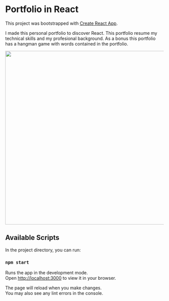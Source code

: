 # Portfolio in React

This project was bootstrapped with [Create React App](https://github.com/facebook/create-react-app).

I made this personal portfolio to discover React. This portfolio resume my technical skills and my profesional background. As a bonus this portfolio has a hangman game with words contained in the portfolio.

<p align="center">
  <img width="850" height="550" src="https://user-images.githubusercontent.com/120400567/217831917-2eb4103c-1d72-4b83-b119-cef5046e9e70.png">
</p>


## Available Scripts

In the project directory, you can run:

### `npm start`

Runs the app in the development mode.\
Open [http://localhost:3000](http://localhost:3000) to view it in your browser.

The page will reload when you make changes.\
You may also see any lint errors in the console.




